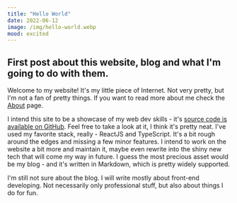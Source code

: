```yaml
---
title: "Hello World"
date: 2022-06-12
image: /img/hello-world.webp
mood: excited
---
```

First post about this website, blog and what I'm going to do with them.
---
Welcome to my website! It's my little piece of Internet. Not very pretty, but I'm not a fan of pretty things. If you want to read more about me check the [About](/about) page.

I intend this site to be a showcase of my web dev skills - it's [source code is available on GitHub][0]. Feel free to take a look at it, I think it's pretty neat. I've used my favorite stack, really - ReactJS and TypeScript. It's a bit rough around the edges and missing a few minor features. I intend to work on the website a bit more and maintain it, maybe even rewrite into the shiny new tech that will come my way in future. I guess the most precious asset would be my blog - and it's written in Markdown, which is pretty widely supported.

I'm still not sure about the blog. I will write mostly about front-end developing. Not necessarily only professional stuff, but also about things I do for fun.

[0]: https://github.com/stupendusmagneficus/dunayeu.me